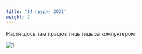 ```yaml
---
title: "14 грудня 2021"
weight: 2
---
```

Настя щось там працює тиць тиць за компуктером:

![1](/images/2.jpg)